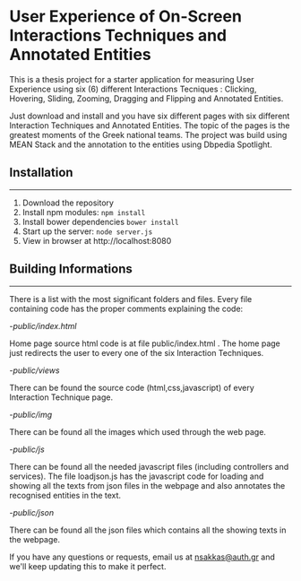 **User Experience of On-Screen Interactions Techniques and Annotated Entities**
====================================================

This is a thesis project for a starter application for measuring User Experience using six (6) different Interactions Tecniques : Clicking, Hovering, Sliding, Zooming, Dragging and Flipping and Annotated Entities. 

Just download and install and you have six different pages with six different Interaction Techniques and Annotated Entities. 
The topic of the pages is the greatest moments of the Greek national teams. 
The project was build using MEAN Stack and the annotation to the entities using Dbpedia Spotlight.

## **Installation**
--------------
1. Download the repository
2. Install npm modules: `npm install`
3. Install bower dependencies `bower install`
4. Start up the server: `node server.js`
5. View in browser at http://localhost:8080


## **Building Informations**
--------------
There is a list with the most significant folders and files.
Every file containing code has the proper comments explaining the code:

-*public/index.html*

Home page source html code is at file public/index.html . 
The home page just redirects the user to every one of the six Interaction Techniques. 



-*public/views*

There can be found the source code (html,css,javascript) of every Interaction Technique page. 



-*public/img*

There can be found all the images which used through the web page.



-*public/js*

There can be found all the needed javascript files (including controllers and services). The file loadjson.js has the javascript code for loading and showing all the texts from json files in the webpage and also annotates the recognised entities in the text.



-*public/json*

There can be found all the json files which contains all the showing texts in the webpage.






If you have any questions or requests, email us at [nsakkas@auth.gr](mailto:nsakkas@auth.gr) and we'll keep updating this to make it perfect.


